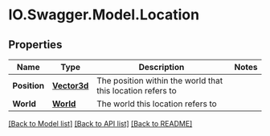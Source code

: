 # IO.Swagger.Model.Location
## Properties

Name | Type | Description | Notes
------------ | ------------- | ------------- | -------------
**Position** | [**Vector3d**](Vector3d.md) | The position within the world that this location refers to | 
**World** | [**World**](World.md) | The world this location refers to | 

[[Back to Model list]](../README.md#documentation-for-models) [[Back to API list]](../README.md#documentation-for-api-endpoints) [[Back to README]](../README.md)

